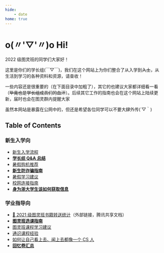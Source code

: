 ```yaml
---
hide:
    - date
home: true
---
```


# o(〃'▽'〃)o Hi!

2022 级图灵班的同学们大家好！

这里是你们的学长组(￣▽￣)，我们在这个网站上为你们整合了从入学到<del>入土</del>，从生活到学习的各种资料和资源，请查收！

一些内容还是很重要的（在下面目录中加粗了），其它的也建议大家都详细看一看（~~毕竟也是学长组成员们的血汗~~）。后续其它工作的指南也会在这个网站上陆续更新，届时也会在图灵群内提醒大家

虽然本网站是暴露在公网中的，但还是希望各位同学可以不要大肆外传(´▽｀)

## Table of Contents
### 新生入学向

- [新生入学流程](checkin)
- [**学长组 Q&A 总结**](qa)
- [暑假购机推荐](machine)
- [**新生防诈骗指南**](anti_fraud)
- [暑假学习建议](summer_study)
- [校网连接指南](rvpn)
- [**身为浙大学生该如何获取信息**](getinfo)

### 学业指导向
- [🔗 2021 级图灵班书籍转送统计](https://docs.qq.com/sheet/DT1NMbEJqWmpZbldt)（外部链接，腾讯共享文档）
- [**图灵班选课指南**](course_selection)
- [图灵班课程学习建议](courses)
- [通识课程经验](general)
- [如何让自己看上去、闻上去都像一个 CS 人](cser)
- [**回忆卷汇总**](exam)